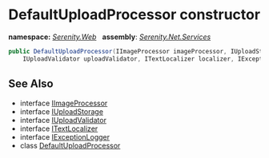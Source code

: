 # DefaultUploadProcessor constructor
**namespace:** *[Serenity.Web](../../README.md#serenity.web-namespace)*   **assembly**: *[Serenity.Net.Services](../../README.md)*

```csharp
public DefaultUploadProcessor(IImageProcessor imageProcessor, IUploadStorage uploadStorage, 
    IUploadValidator uploadValidator, ITextLocalizer localizer, IExceptionLogger logger = null)
```

## See Also

* interface [IImageProcessor](../../global/IImageProcessor.md)
* interface [IUploadStorage](../IUploadStorage.md)
* interface [IUploadValidator](../IUploadValidator.md)
* interface [ITextLocalizer](../Serenity.Net.Core/../../Serenity/ITextLocalizer.md)
* interface [IExceptionLogger](../Serenity.Net.Core/../../Serenity.Abstractions/IExceptionLogger.md)
* class [DefaultUploadProcessor](../DefaultUploadProcessor.md)